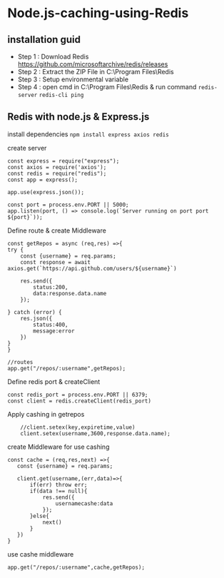# Node.js-caching-using-Redis

## installation guid
 * Step 1 : Download Redis https://github.com/microsoftarchive/redis/releases
 * Step 2 : Extract the ZIP File in C:\Program Files\Redis
 * Step 3 : Setup environmental variable 
 * Step 4 : open cmd in C:\Program Files\Redis & 
 run command
 `redis-server`
 `redis-cli ping`
 
 ## Redis with node.js & Express.js
 install dependencies 
 `npm install express axios redis`
 
 create server
 ```
 const express = require("express");
 const axios = require('axios');
const redis = require("redis");
const app = express();

app.use(express.json());

const port = process.env.PORT || 5000;
app.listen(port, () => console.log(`Server running on port port ${port}`));
```

Define route & create Middleware 

```
const getRepos = async (req,res) =>{
try {
    const {username} = req.params;
    const response = await axios.get(`https://api.github.com/users/${username}`)
   
    res.send({
        status:200,
        data:response.data.name
    });

} catch (error) {
    res.json({
        status:400,
        message:error
    })
}
} 
  
//routes
app.get("/repos/:username",getRepos);
```

Define redis port & createClient
```
const redis_port = process.env.PORT || 6379;
const client = redis.createClient(redis_port)
```

Apply cashing in getrepos

```
    //client.setex(key,expiretime,value)
    client.setex(username,3600,response.data.name);
```
 create Middleware for use cashing
 ```
 const cache = (req,res,next) =>{
    const {username} = req.params;

    client.get(username,(err,data)=>{
        if(err) throw err;
        if(data !== null){
            res.send({
                usernamecashe:data
            });
        }else{
            next()
        }
    })
}
```
use cashe middleware
```
app.get("/repos/:username",cache,getRepos);
```
 
